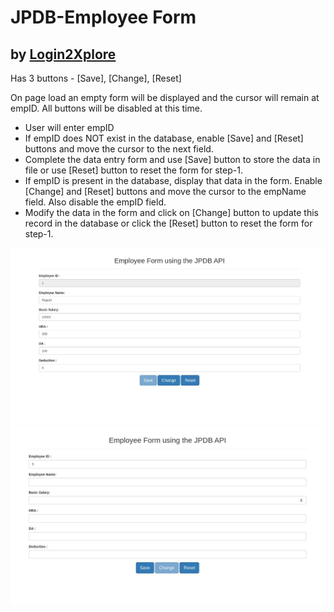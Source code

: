 # JPDB-Employee Form
## by [Login2Xplore](http://login2explore.com/index.php)
Has 3 buttons - [Save], [Change], [Reset]

On page load an empty form will be displayed and the cursor will remain at empID. All buttons will be disabled at this time.
 - User will enter empID
 - If empID does NOT exist in the database, enable [Save] and [Reset] buttons and move the cursor to the next field. 
 - Complete the data entry form and use [Save] button to store the data in file or use [Reset] button to reset the form for step-1.
 - If empID is present in the database, display that data in the form. Enable [Change] and [Reset] buttons and move the cursor to the empName field. Also disable the empID field. 
 - Modify the data in the form and click on [Change] button to update this record in the database or click the [Reset] button to reset the form for step-1.


![](/public_html/images/Emp-Exists.png)
![](/public_html/images/Emp-New.png)
